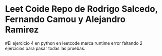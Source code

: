 # Leet Coide Repo de Rodrigo Salcedo, Fernando Camou y Alejandro Ramirez

#El ejercicio 4 en python en leetcode marca runtime error faltando 2 ejercicios para pasar todas las pruebas.
